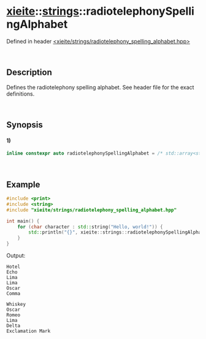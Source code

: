 # [xieite](../../xieite.md)\:\:[strings](../../strings.md)\:\:radiotelephonySpellingAlphabet
Defined in header [<xieite/strings/radiotelephony_spelling_alphabet.hpp>](../../../include/xieite/strings/radiotelephony_spelling_alphabet.hpp)

&nbsp;

## Description
Defines the radiotelephony spelling alphabet. See header file for the exact definitions.

&nbsp;

## Synopsis
#### 1)
```cpp
inline constexpr auto radiotelephonySpellingAlphabet = /* std::array<std::string_view, N> */;
```

&nbsp;

## Example
```cpp
#include <print>
#include <string>
#include "xieite/strings/radiotelephony_spelling_alphabet.hpp"

int main() {
    for (char character : std::string("Hello, world!")) {
        std::println("{}", xieite::strings::radiotelephonySpellingAlphabet[character]);
    }
}
```
Output:
```
Hotel
Echo
Lima
Lima
Oscar
Comma

Whiskey
Oscar
Romeo
Lima
Delta
Exclamation Mark
```

